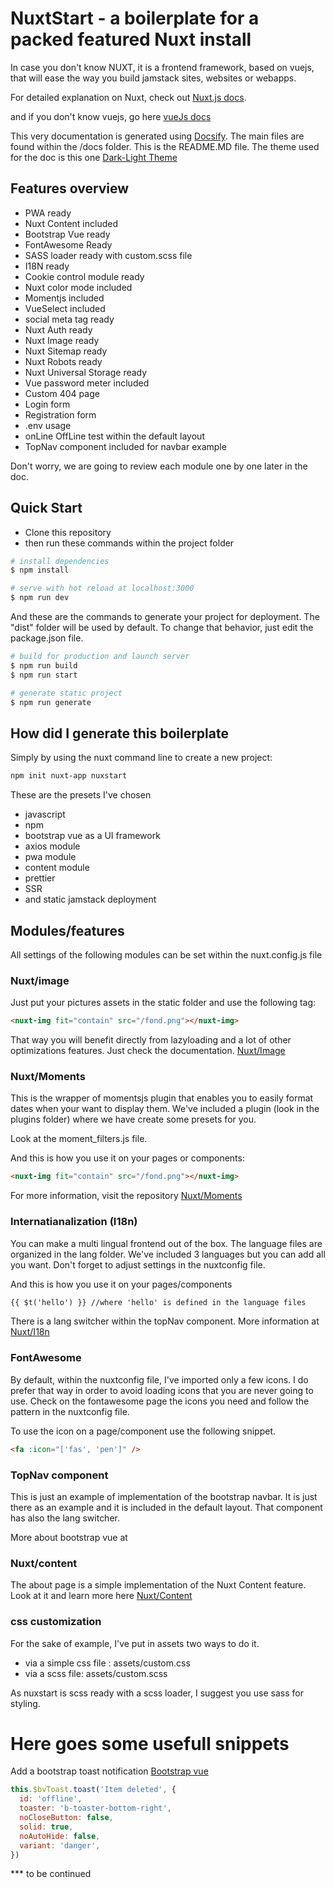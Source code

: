 # NuxtStart - a boilerplate for a packed featured Nuxt install

In case you don't know NUXT, it is a frontend framework, based on vuejs, that will ease the way you build jamstack sites, websites or webapps.

For detailed explanation on Nuxt, check out [Nuxt.js docs](https://nuxtjs.org).

and if you don't know vuejs, go here [vueJs docs](https://vuejs.org)

This very documentation is generated using [Docsify](https://docsify.js.org/). The main files are found within the /docs folder. This is the README.MD file. The theme used for the doc is this one [Dark-Light Theme](https://docsify-darklight-theme.boopathikumar.me/#/)

## Features overview

- PWA ready
- Nuxt Content included
- Bootstrap Vue ready
- FontAwesome Ready
- SASS loader ready with custom.scss file
- I18N ready
- Cookie control module ready
- Nuxt color mode included
- Momentjs included
- VueSelect included
- social meta tag ready
- Nuxt Auth ready
- Nuxt Image ready
- Nuxt Sitemap ready
- Nuxt Robots ready
- Nuxt Universal Storage ready
- Vue password meter included
- Custom 404 page
- Login form
- Registration form
- .env usage
- onLine OffLine test within the default layout
- TopNav component included for navbar example

Don't worry, we are going to review each module one by one later in the doc.

## Quick Start

- Clone this repository
- then run these commands within the project folder

```bash
# install dependencies
$ npm install

# serve with hot reload at localhost:3000
$ npm run dev
```

And these are the commands to generate your project for deployment. The "dist" folder will be used by default. To change that behavior, just edit the package.json file.

```bash
# build for production and launch server
$ npm run build
$ npm run start

# generate static project
$ npm run generate
```

## How did I generate this boilerplate

Simply by using the nuxt command line to create a new project:

```bash
npm init nuxt-app nuxstart
```

These are the presets I've chosen

- javascript
- npm
- bootstrap vue as a UI framework
- axios module
- pwa module
- content module
- prettier
- SSR
- and static jamstack deployment

## Modules/features

All settings of the following modules can be set within the nuxt.config.js file

### Nuxt/image

Just put your pictures assets in the static folder and use the following tag:

```html
<nuxt-img fit="contain" src="/fond.png"></nuxt-img>
```

That way you will benefit directly from lazyloading and a lot of other optimizations features. Just check the documentation. [Nuxt/Image](https://image.nuxtjs.org/)

### Nuxt/Moments

This is the wrapper of momentsjs plugin that enables you to easily format dates when your want to display them. We've included a plugin (look in the plugins folder) where we have create some presets for you.

Look at the moment_filters.js file.

And this is how you use it on your pages or components:

```html
<nuxt-img fit="contain" src="/fond.png"></nuxt-img>
```

For more information, visit the repository [Nuxt/Moments](https://github.com/nuxt-community/moment-module)

### Internatianalization (I18n)

You can make a multi lingual frontend out of the box. The language files are organized in the lang folder. We've included 3 languages but you can add all you want. Don't forget to adjust settings in the nuxtconfig file.

And this is how you use it on your pages/components

```html
{{ $t('hello') }} //where 'hello' is defined in the language files
```

There is a lang switcher within the topNav component. More information at [Nuxt/I18n](https://i18n.nuxtjs.org/)

### FontAwesome

By default, within the nuxtconfig file, I've imported only a few icons. I do prefer that way in order to avoid loading icons that you are never going to use. Check on the fontawesome page the icons you need and follow the pattern in the nuxtconfig file.

To use the icon on a page/component use the following snippet.

```html
<fa :icon="['fas', 'pen']" />
```

### TopNav component

This is just an example of implementation of the bootstrap navbar. It is just there as an example and it is included in the default layout. That component has also the lang switcher.

More about bootstrap vue at

### Nuxt/content

The about page is a simple implementation of the Nuxt Content feature. Look at it and learn more here [Nuxt/Content](https://content.nuxtjs.org/)

### css customization

For the sake of example, I've put in assets two ways to do it.

- via a simple css file : assets/custom.css
- via a scss file: assets/custom.scss

As nuxstart is scss ready with a scss loader, I suggest you use sass for styling.

# Here goes some usefull snippets

Add a bootstrap toast notification [Bootstrap vue](https://bootstrap-vue.org/)

```javascript
this.$bvToast.toast('Item deleted', {
  id: 'offline',
  toaster: 'b-toaster-bottom-right',
  noCloseButton: false,
  solid: true,
  noAutoHide: false,
  variant: 'danger',
})
```

\*\*\* to be continued
